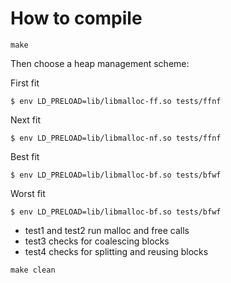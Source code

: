 # How to compile

```
make
```
Then choose a heap management scheme:

First fit
```
$ env LD_PRELOAD=lib/libmalloc-ff.so tests/ffnf
```
Next fit
```
$ env LD_PRELOAD=lib/libmalloc-nf.so tests/ffnf
```
Best fit
```
$ env LD_PRELOAD=lib/libmalloc-bf.so tests/bfwf
```
Worst fit
```
$ env LD_PRELOAD=lib/libmalloc-bf.so tests/bfwf
```
* test1 and test2 run malloc and free calls
* test3 checks for coalescing blocks
* test4 checks for splitting and reusing blocks
```
make clean
```